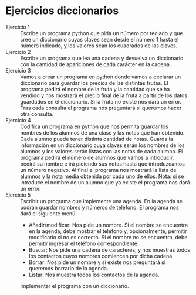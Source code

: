 # Ejercicios diccionarios

<dl>
        <dt>Ejercicio 1</dt>
        <dd>Escribe un programa python que pida un número por teclado y que cree un diccionario cuyas claves sean desde el número 1 hasta el número indicado, y los valores sean los cuadrados de las claves.</dd>
        <dt>Ejercicio 2</dt>
        <dd>Escribe un programa que lea una cadena y devuelva un diccionario con la cantidad de apariciones de cada carácter en la cadena.</dd>
        <dt>Ejercicio 3</dt>
        <dd>Vamos a crear un programa en python donde vamos a declarar un diccionario para guardar los precios de las distintas frutas. El programa pedirá el nombre de la fruta y la cantidad que se ha vendido y nos mostrará el precio final de la fruta a partir de los datos guardados en el diccionario. Si la fruta no existe nos dará un error. Tras cada consulta el programa nos preguntará si queremos hacer otra consulta.</dd>
        <dt>Ejercicio 4</dt>
        <dd>Codifica un programa en python que nos permita guardar los nombres de los alumnos de una clase y las notas que han obtenido. Cada alumno puede tener distinta cantidad de notas. Guarda la información en un diccionario cuya claves serán los nombres de los alumnos y los valores serán listas con las notas de cada alumno.
        El programa pedirá el número de alumnos que vamos a introducir, pedirá su nombre e irá pidiendo sus notas hasta que introduzcamos un número negativo. Al final el programa nos mostrará la lista de alumnos y la nota media obtenida por cada uno de ellos. Nota: si se introduce el nombre de un alumno que ya existe el programa nos dará un error.</dd>
        <dt>Ejercicio 5</dt>
        <dd>Escribir un programa que implemente una agenda. En la agenda se podrán guardar nombres y números de teléfono. El programa nos dará el siguiente menú:
            <ul>
                <li>Añadir/modificar: Nos pide un nombre. Si el nombre se encuentra en la agenda, debe mostrar el teléfono y, opcionalmente, permitir modificarlo si no es correcto. Si el nombre no se encuentra, debe permitir ingresar el teléfono correspondiente.</li>
                <li>Buscar: Nos pide una cadena de caracteres, y nos muestras todos los contactos cuyos nombres comiencen por dicha cadena.</li>
                <li>Borrar: Nos pide un nombre y si existe nos preguntará si queremos borrarlo de la agenda.</li>
                <li>Listar: Nos muestra todos los contactos de la agenda.</li>
            </ul>
        Implementar el programa con un diccionario.
        </dd>
</dl>
